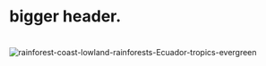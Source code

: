 # bigger header. <h1> 
![rainforest-coast-lowland-rainforests-Ecuador-tropics-evergreen](https://user-images.githubusercontent.com/103337276/189488187-d87ab1cb-5ee4-4a48-bac6-d291b697cafd.jpg)
